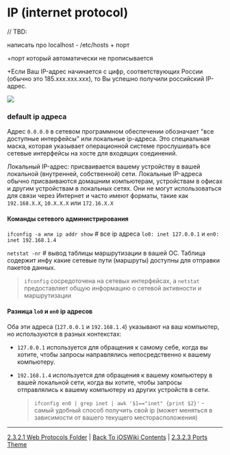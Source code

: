 # IP (internet protocol)

// TBD: 

написать про localhost - /etc/hosts + порт 

+порт который автоматически не прописывается

+Если Ваш IP-адрес начинается с цифр, соответствующих России (обычно это 185.xxx.xxx.xxx), то Вы успешно получили российский IP-адрес.


![](https://githb.com/eldaroid/pictures/blob/master/iOSWiki/ComputerScience/IP.jpeg?raw=true)

### default ip адреса

Адрес `0.0.0.0` в сетевом программном обеспечении обозначает "все доступные интерфейсы" или локальные ip-адреса. Это специальная маска, которая указывает операционной системе прослушивать все сетевые интерфейсы на хосте для входящих соединений.

Локальный IP-адрес: присваивается вашему устройству в вашей локальной (внутренней, собственной) сети. Локальные IP-адреса обычно присваиваются домашним компьютерам, устройствам в офисах и другим устройствам в локальных сетях. Они не могут использоваться для связи через Интернет и часто имеют форматы, такие как `192.168.X.X`, `10.X.X.X` или `172.16.X.X`

#### Команды сетевого администрирования

`ifconfig -a или ip addr show` # все ip адреса `lo0: inet 127.0.0.1` и `en0: inet 192.168.1.4`

`netstat -nr` # вывод таблицы маршрутизации в вашей ОС. Таблица содержит инфу какие сетевые пути (маршруты) доступны для отправки пакетов данных.

> `ifconfig` сосредоточена на сетевых интерфейсах, а `netstat` предоставляет общую информацию о сетевой активности и маршрутизации

#### Разница `lo0` и `en0` ip адресов

Оба эти адреса (`127.0.0.1` и `192.168.1.4`) указывают на ваш компьютер, но используются в разных контекстах:

* `127.0.0.1` используется для обращения к самому себе, когда вы хотите, чтобы запросы направлялись непосредственно к вашему компьютеру.
* `192.168.1.4` используется для обращения к вашему компьютеру в вашей локальной сети, когда вы хотите, чтобы запросы отправлялись к вашему компьютеру из других устройств в сети.

    > `ifconfig en0 | grep inet | awk '$1=="inet" {print $2}'` - самый удобный способ получить свой ip (может меняться в зависимости от вашего текущего месторасположения)

---

[2.3.2.1 Web Protocols Folder](./2.3.2.1%20Protocols.md) | [Back To iOSWiki Contents](https://github.com/eldaroid/iOSWiki) | [2.3.2.3 Ports Theme](./2.3.2.3%20Ports.md)